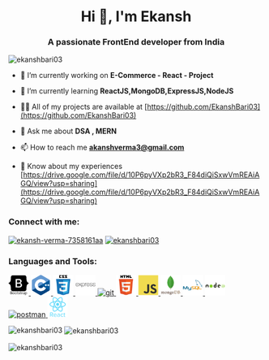 <h1 align="center">Hi 👋, I'm Ekansh</h1>
<h3 align="center">A passionate FrontEnd developer from India</h3>


<p align="left"> <img src="https://komarev.com/ghpvc/?username=ekanshbari03&label=Profile%20views&color=0e75b6&style=flat" alt="ekanshbari03" /> </p>



- 🔭 I’m currently working on **E-Commerce - React - Project**

- 🌱 I’m currently learning **ReactJS,MongoDB,ExpressJS,NodeJS**

- 👨‍💻 All of my projects are available at [https://github.com/EkanshBari03](https://github.com/EkanshBari03)

- 💬 Ask me about **DSA , MERN**

- 📫 How to reach me **akanshverma3@gmail.com**

- 📄 Know about my experiences [https://drive.google.com/file/d/10P6pyVXp2bR3_F84diQiSxwVmREAiAGQ/view?usp=sharing](https://drive.google.com/file/d/10P6pyVXp2bR3_F84diQiSxwVmREAiAGQ/view?usp=sharing)

<h3 align="left">Connect with me:</h3>
<p align="left">
<a href="https://linkedin.com/in/ekansh-verma-7358161aa" target="blank"><img align="center" src="https://raw.githubusercontent.com/rahuldkjain/github-profile-readme-generator/master/src/images/icons/Social/linked-in-alt.svg" alt="ekansh-verma-7358161aa" height="30" width="40" /></a>
<a href="https://www.leetcode.com/ekanshbari03" target="blank"><img align="center" src="https://raw.githubusercontent.com/rahuldkjain/github-profile-readme-generator/master/src/images/icons/Social/leet-code.svg" alt="ekanshbari03" height="30" width="40" /></a>
</p>

<h3 align="left">Languages and Tools:</h3>
<p align="left"> <a href="https://getbootstrap.com" target="_blank" rel="noreferrer"> <img src="https://raw.githubusercontent.com/devicons/devicon/master/icons/bootstrap/bootstrap-plain-wordmark.svg" alt="bootstrap" width="40" height="40"/> </a> <a href="https://www.w3schools.com/cpp/" target="_blank" rel="noreferrer"> <img src="https://raw.githubusercontent.com/devicons/devicon/master/icons/cplusplus/cplusplus-original.svg" alt="cplusplus" width="40" height="40"/> </a> <a href="https://www.w3schools.com/css/" target="_blank" rel="noreferrer"> <img src="https://raw.githubusercontent.com/devicons/devicon/master/icons/css3/css3-original-wordmark.svg" alt="css3" width="40" height="40"/> </a> <a href="https://expressjs.com" target="_blank" rel="noreferrer"> <img src="https://raw.githubusercontent.com/devicons/devicon/master/icons/express/express-original-wordmark.svg" alt="express" width="40" height="40"/> </a> <a href="https://git-scm.com/" target="_blank" rel="noreferrer"> <img src="https://www.vectorlogo.zone/logos/git-scm/git-scm-icon.svg" alt="git" width="40" height="40"/> </a> <a href="https://www.w3.org/html/" target="_blank" rel="noreferrer"> <img src="https://raw.githubusercontent.com/devicons/devicon/master/icons/html5/html5-original-wordmark.svg" alt="html5" width="40" height="40"/> </a> <a href="https://developer.mozilla.org/en-US/docs/Web/JavaScript" target="_blank" rel="noreferrer"> <img src="https://raw.githubusercontent.com/devicons/devicon/master/icons/javascript/javascript-original.svg" alt="javascript" width="40" height="40"/> </a> <a href="https://www.mongodb.com/" target="_blank" rel="noreferrer"> <img src="https://raw.githubusercontent.com/devicons/devicon/master/icons/mongodb/mongodb-original-wordmark.svg" alt="mongodb" width="40" height="40"/> </a> <a href="https://www.mysql.com/" target="_blank" rel="noreferrer"> <img src="https://raw.githubusercontent.com/devicons/devicon/master/icons/mysql/mysql-original-wordmark.svg" alt="mysql" width="40" height="40"/> </a> <a href="https://nodejs.org" target="_blank" rel="noreferrer"> <img src="https://raw.githubusercontent.com/devicons/devicon/master/icons/nodejs/nodejs-original-wordmark.svg" alt="nodejs" width="40" height="40"/> </a> <a href="https://postman.com" target="_blank" rel="noreferrer"> <img src="https://www.vectorlogo.zone/logos/getpostman/getpostman-icon.svg" alt="postman" width="40" height="40"/> </a> <a href="https://reactjs.org/" target="_blank" rel="noreferrer"> <img src="https://raw.githubusercontent.com/devicons/devicon/master/icons/react/react-original-wordmark.svg" alt="react" width="40" height="40"/> </a> </p>

<p><img align="left" src="https://github-readme-stats.vercel.app/api/top-langs?username=ekanshbari03&show_icons=true&locale=en&layout=compact" alt="ekanshbari03" /></p>

<p>&nbsp;<img align="center" src="https://github-readme-stats.vercel.app/api?username=ekanshbari03&show_icons=true&locale=en" alt="ekanshbari03" /></p>

<p><img align="center" src="https://github-readme-streak-stats.herokuapp.com/?user=ekanshbari03&" alt="ekanshbari03" /></p>
